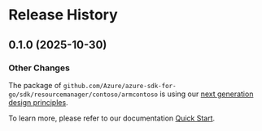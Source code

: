 # Release History

## 0.1.0 (2025-10-30)
### Other Changes

The package of `github.com/Azure/azure-sdk-for-go/sdk/resourcemanager/contoso/armcontoso` is using our [next generation design principles](https://azure.github.io/azure-sdk/general_introduction.html).

To learn more, please refer to our documentation [Quick Start](https://aka.ms/azsdk/go/mgmt).